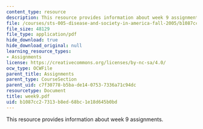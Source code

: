 ```yaml
---
content_type: resource
description: This resource provides information about week 9 assignments.
file: /courses/sts-005-disease-and-society-in-america-fall-2005/b1087cc27313b8ed68bc1e18d645b0bd_week9.pdf
file_size: 48129
file_type: application/pdf
hide_download: true
hide_download_original: null
learning_resource_types:
- Assignments
license: https://creativecommons.org/licenses/by-nc-sa/4.0/
ocw_type: OCWFile
parent_title: Assignments
parent_type: CourseSection
parent_uid: c7f30778-b5ba-de14-0753-7336a71c94dc
resourcetype: Document
title: week9.pdf
uid: b1087cc2-7313-b8ed-68bc-1e18d645b0bd
---
```

This resource provides information about week 9 assignments.